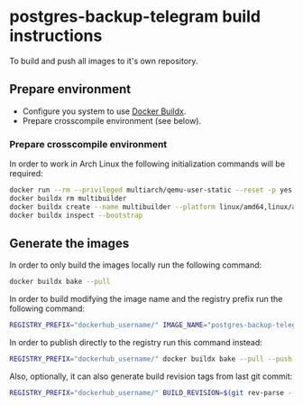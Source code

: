 # postgres-backup-telegram build instructions

To build and push all images to it's own repository.

## Prepare environment

* Configure you system to use [Docker Buildx](https://docs.docker.com/buildx/working-with-buildx/).
* Prepare crosscompile environment (see below).

### Prepare crosscompile environment

In order to work in Arch Linux the following initialization commands will be required:

```sh
docker run --rm --privileged multiarch/qemu-user-static --reset -p yes
docker buildx rm multibuilder
docker buildx create --name multibuilder --platform linux/amd64,linux/arm64,linux/arm/v7,linux/s390x,linux/ppc64le --driver docker-container --use
docker buildx inspect --bootstrap
```

## Generate the images

In order to only build the images locally run the following command:

```sh
docker buildx bake --pull
```

In order to build modifying the image name and the registry prefix run the following command:

```sh
REGISTRY_PREFIX="dockerhub_username/" IMAGE_NAME="postgres-backup-telegram" docker buildx bake --pull
```

In order to publish directly to the registry run this command instead:

```sh
REGISTRY_PREFIX="dockerhub_username/" docker buildx bake --pull --push
```

Also, optionally, it can also generate build revision tags from last git commit:

```sh
REGISTRY_PREFIX="dockerhub_username/" BUILD_REVISION=$(git rev-parse --short HEAD) docker buildx bake --pull --push
```
